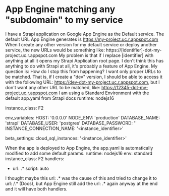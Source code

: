 
# App Engine matching any "subdomain" to my service

I have a Strapi application on Google App Engine as the Default service.
The default URL App Engine generates is https://my-project.uc.r.appspot.com
When I create any other version for my default service or deploy another service, the new URLs would be something like: https://[identifier]-dot-my-project.uc.r.appspot.com
My problem is that if I replace [identifier] with anything at all it opens my Strapi Application root page.
I don't think this has anything to do with Strapi at all, it's probably a feature of App Engine.
My question is: How do I stop this from happening? I want only proper URLs to be matched. That is, if I create a "dev" version, I should be able to access it with the following URL: https://dev-dot-my-project.uc.r.appspot.com, but I don't want any other URL to be matched, like: https://12345-dot-my-project.uc.r.appspot.com
I am using a Standard Environment with the default app.yaml from Strapi docs
runtime: nodejs16

instance_class: F2

env_variables:
  HOST: '0.0.0.0'
  NODE_ENV: 'production'
  DATABASE_NAME: 'strapi'
  DATABASE_USER: 'postgres'
  DATABASE_PASSWORD: '<password>'
  INSTANCE_CONNECTION_NAME: '<instance_identifier>'

beta_settings:
  cloud_sql_instances: '<instance_identifier>'


When the app is deployed to App Engine, the app.yaml is automatically modified to add some default params.
runtime: nodejs16
env: standard
instance_class: F2
handlers:
  - url: .*
    script: auto

I thought maybe this url: .* was the cause of this and tried to change it to url: /.* (Docs), but App Engine still add the url: .* again anyway at the end and it will have both handlers.

        